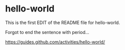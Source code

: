 # hello-world

This is the first EDIT of the README file for hello-world.

Forgot to end the sentence with period...

https://guides.github.com/activities/hello-world/

